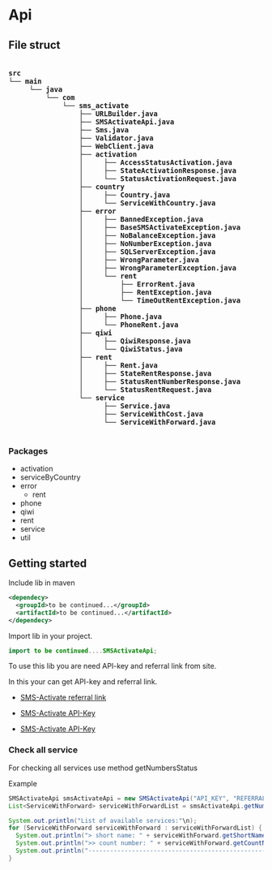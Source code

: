 # Api
## File struct

<pre style="font-family: 'Arial Narrow', sans-serif; font-size: 12pt; font-weight: bold;">
    <code>
src
└── main
     └── java
         └── com
             └── sms_activate
                 ├── URLBuilder.java
                 ├── SMSActivateApi.java
                 ├── Sms.java
                 ├── Validator.java
                 ├── WebClient.java
                 ├── activation
                 │     ├── AccessStatusActivation.java
                 │     ├── StateActivationResponse.java
                 │     └── StatusActivationRequest.java
                 ├── country
                 │     ├── Country.java
                 │     └── ServiceWithCountry.java
                 ├── error
                 │     ├── BannedException.java
                 │     ├── BaseSMSActivateException.java
                 │     ├── NoBalanceException.java
                 │     ├── NoNumberException.java
                 │     ├── SQLServerException.java
                 │     ├── WrongParameter.java
                 │     ├── WrongParameterException.java
                 │     └── rent
                 │         ├── ErrorRent.java
                 │         ├── RentException.java
                 │         └── TimeOutRentException.java
                 ├── phone
                 │     ├── Phone.java
                 │     └── PhoneRent.java
                 ├── qiwi
                 │     ├── QiwiResponse.java
                 │     └── QiwiStatus.java
                 ├── rent
                 │     ├── Rent.java
                 │     ├── StateRentResponse.java
                 │     ├── StatusRentNumberResponse.java
                 │     └── StatusRentRequest.java
                 └── service
                       ├── Service.java
                       ├── ServiceWithCost.java
                       └── ServiceWithForward.java
    </code>
</pre>

### Packages
* activation
* serviceByCountry
* error
  * rent
* phone
* qiwi
* rent
* service
* util

## Getting started 
Include lib in maven
```xml
<dependecy>
  <groupId>to be continued...</groupId>
  <artifactId>to be continued...</artifactId>
</dependecy>
```

Import lib in your project.
```java
import to be continued....SMSActivateApi;
```

To use this lib you are need API-key and referral link from site.

In this your can get API-key and referral link.

* [SMS-Activate referral link](https://sms-activate.ru/ru/pp)
  
* [SMS-Activate API-Key](https://sms-activate.ru/ru/profile)
  
* [SMS-Activate API-Key](https://sms-activate.ru/ru/api2)

### Check all service

For checking all services use method getNumbersStatus

Example
```java
SMSActivateApi smsActivateApi = new SMSActivateApi("API_KEY", "REFERRAL_LINK");
List<ServiceWithForward> serviceWithForwardList = smsActivateApi.getNumbersStatus();

System.out.println("List of available services:"\n);
for (ServiceWithForward serviceWithForward : serviceWithForwardList) {
  System.out.println("> short name: " + serviceWithForward.getShortName());
  System.out.println(">> count number: " + serviceWithForward.getCountNumber());
  System.out.println("--------------------------------------------------------\n")
}
```
